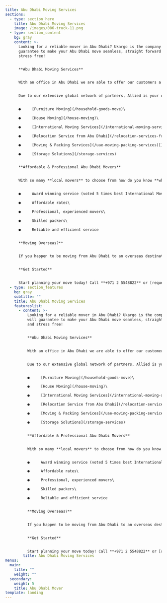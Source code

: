 ```yaml
---
title: Abu Dhabi Moving Services
sections:
  - type: section_hero
    title: Abu Dhabi Moving Services
    image: /images/086-truck-11.png
  - type: section_content
    bg: gray
    content: >-
      Looking for a reliable mover in Abu Dhabi? Ukargo is the company who will
      guarantee to make your Abu Dhabi move seamless, straight forward and
      stress free!


      **Abu Dhabi Moving Services**


      With an office in Abu Dhabi we are able to offer our customers a fantastic range of moving services that will save you time, effort (and money!).


      Due to our extensive global network of partners, Allied is your one stop moving shop. Our Abu Dhabi moving services include:


      ●     [Furniture Moving](/household-goods-move)\

      ●     [House Moving](/house-moving)\

      ●     [International Moving Services](/international-moving-services)\

      ●     [Relocation Service from Abu Dhabi](/relocation-services-from-abu-dhabi)\

      ●     [Moving & Packing Services](/uae-moving-packing-services)[](https://www.allied.com/ae/services/uae-moving-packing-services)\

      ●     [Storage Solutions](/storage-services)


      **Affordable & Professional Abu Dhabi Movers**


      With so many **local movers** to choose from how do you know **which mover is the right one for you**? We have prepared detailed information on choosing the right mover for you, however we can tell you that you can be confident with us you will be receiving:


      ●     Award winning service (voted 5 times best International Mover)\

      ●     Affordable rates\

      ●     Professional, experienced movers\

      ●     Skilled packers\

      ●     Reliable and efficient service


      **Moving Overseas?**


      If you happen to be moving from Abu Dhabi to an overseas destination, look no further than our [international moving](/understanding-the-move-process) team. Whether relocating overseas for work, or moving with family, your international move from Abu Dhabi will be effortless!


      **Get Started**


      Start planning your move today! Call **+971 2 5548822** or [request a moving quote online.](/contact)
  - type: section_features
    bg: gray
    subtitle: ""
    title: Abu Dhabi Moving Services
    featureslist:
      - content: >-
          Looking for a reliable mover in Abu Dhabi? Ukargo is the company who
          will guarantee to make your Abu Dhabi move seamless, straight forward
          and stress free!


          **Abu Dhabi Moving Services**


          With an office in Abu Dhabi we are able to offer our customers a fantastic range of moving services that will save you time, effort (and money!).


          Due to our extensive global network of partners, Allied is your one stop moving shop. Our Abu Dhabi moving services include:


          ●     [Furniture Moving](/household-goods-move)\

          ●     [House Moving](/house-moving)\

          ●     [International Moving Services](/international-moving-services)\

          ●     [Relocation Service from Abu Dhabi](/relocation-services-from-abu-dhabi)\

          ●     [Moving & Packing Services](/uae-moving-packing-services)[](https://www.allied.com/ae/services/uae-moving-packing-services)\

          ●     [Storage Solutions](/storage-services)


          **Affordable & Professional Abu Dhabi Movers**


          With so many **local movers** to choose from how do you know **which mover is the right one for you**? We have prepared detailed information on choosing the right mover for you, however we can tell you that you can be confident with us you will be receiving:


          ●     Award winning service (voted 5 times best International Mover)\

          ●     Affordable rates\

          ●     Professional, experienced movers\

          ●     Skilled packers\

          ●     Reliable and efficient service


          **Moving Overseas?**


          If you happen to be moving from Abu Dhabi to an overseas destination, look no further than our [international moving](/understanding-the-move-process) team. Whether relocating overseas for work, or moving with family, your international move from Abu Dhabi will be effortless!


          **Get Started**


          Start planning your move today! Call **+971 2 5548822** or [request a moving quote online.](/contact)
        title: Abu Dhabi Moving Services
menus:
  main:
    title: ""
    weight: ""
  secondary:
    weight: 5
    title: Abu Dhabi Mover
template: landing
---
```

